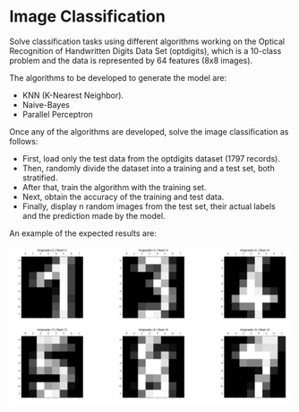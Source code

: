 # Image Classification

Solve classification tasks using different algorithms working on the Optical Recognition of Handwritten Digits Data Set (optdigits), which is a 10-class problem and the data is represented by 64 features (8x8 images).

The algorithms to be developed to generate the model are:
* KNN (K-Nearest Neighbor).
* Naive-Bayes
* Parallel Perceptron

Once any of the algorithms are developed, solve the image classification as follows:
* First, load only the test data from the optdigits dataset (1797 records).
* Then, randomly divide the dataset into a training and a test set, both stratified.
* After that, train the algorithm with the training set.
* Next, obtain the accuracy of the training and test data.
* Finally, display n random images from the test set, their actual labels and the prediction made by the model.

An example of the expected results are:

![Example of result](classification_result.png)